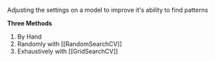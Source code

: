 Adjusting the settings on a model to improve it's ability to find patterns

**Three Methods**

1. By Hand
2. Randomly with [[RandomSearchCV]]
3. Exhaustively with [[GridSearchCV]]


